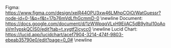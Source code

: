 Figma: https://www.figma.com/design/xeiR44OPU3xw46LMhpCOiO/WatGuessr?node-id=0-1&p=f&t=17b76mVdLfhGcmmD-0 \newline
Document: https://docs.google.com/document/d/1zWWpqqVLxH9EiiAC5dB9yltuI10oAosVm1ypskQCIS0/edit?tab=t.xygtf2icycc0 \newline
Lucid Chart: https://lucid.app/lucidchart/acef7904-3214-474f-9803-ebeab35790e0/edit?page=0_0# \newline
